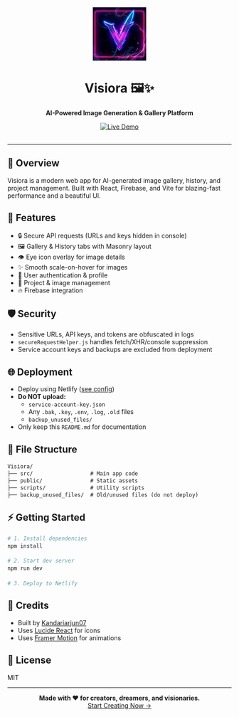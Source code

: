 
<div align="center">
  <img src="public/assets/logo/logo.jpg" alt="Visiora Logo" width="120" />
  <h1>Visiora 🖼️✨</h1>
  <p><b>AI-Powered Image Generation & Gallery Platform</b></p>
  <a href="https://visiora-img.netlify.app/" target="_blank">
    <img src="https://img.shields.io/badge/Live-Demo-brightgreen?style=for-the-badge" alt="Live Demo" />
  </a>
  <br><br>
</div>

---

## 🚀 Overview
Visiora is a modern web app for AI-generated image gallery, history, and project management. Built with React, Firebase, and Vite for blazing-fast performance and a beautiful UI.

## 🎯 Features
- 🔒 Secure API requests (URLs and keys hidden in console)
- 🖼️ Gallery & History tabs with Masonry layout
- 👁️ Eye icon overlay for image details
- ✨ Smooth scale-on-hover for images
- 🔑 User authentication & profile
- 📁 Project & image management
- 🔥 Firebase integration

## 🛡️ Security
- Sensitive URLs, API keys, and tokens are obfuscated in logs
- `secureRequestHelper.js` handles fetch/XHR/console suppression
- Service account keys and backups are excluded from deployment

## 🌐 Deployment
- Deploy using Netlify ([see config](netlify.toml))
- **Do NOT upload:**
  - `service-account-key.json`
  - Any `.bak`, `.key`, `.env`, `.log`, `.old` files
  - `backup_unused_files/`
- Only keep this `README.md` for documentation

## 📁 File Structure
```
Visiora/
├── src/                  # Main app code
├── public/               # Static assets
├── scripts/              # Utility scripts
├── backup_unused_files/  # Old/unused files (do not deploy)
```

## ⚡ Getting Started
```bash
# 1. Install dependencies
npm install

# 2. Start dev server
npm run dev

# 3. Deploy to Netlify
```

## 🙌 Credits
- Built by [Kandariarjun07](https://github.com/Kandariarjun07)
- Uses [Lucide React](https://lucide.dev/) for icons
- Uses [Framer Motion](https://www.framer.com/motion/) for animations

## 📜 License
MIT

---

<div align="center">
  <b>Made with ❤️ for creators, dreamers, and visionaries.</b><br>
  <a href="https://visiora-img.netlify.app/" target="_blank">Start Creating Now →</a>
</div>

